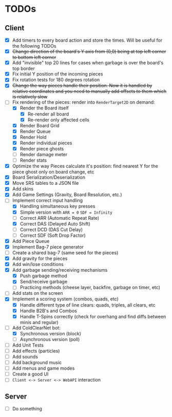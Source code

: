 # TODOs

## Client

 - [x] Add timers to every board action and store the times. Will be useful for the following TODOs
 - [x] ~~Change direction of the board's Y axis from (0,0) being at top left corner to bottom left corner~~
 - [x] Add "invisible" top 20 lines for cases when garbage is over the board's top border
 - [x] Fix initial Y position of the incoming pieces
 - [x] Fix rotation tests for 180 degrees rotation
 - [x] ~~Change the way pieces handle their position. Now it is handled by relative coordinates and you need to manually add offsets to them which is relatively slow~~
 - [ ] Fix rendering of the pieces: render into `RenderTarget2D` on demand:
	- [x] Render the Board itself
    	- [x] Re-render all board
    	- [x] Re-render only affected cells
	- [x] Render Board Grid
	- [x] Render Queue
	- [x] Render Hold
	- [x] Render individual pieces
	- [x] Render piece ghosts
	- [ ] Render damage meter
	- [ ] Render stats
 - [x] Optimize the way Pieces calculate it's position: find nearest Y for the piece ghost only on board change, etc
 - [x] Board Serialization/Deserialization
 - [x] Move SRS tables to a JSON file
 - [x] Add skins
 - [x] Add Game Settings (Gravity, Board Resolution, etc.)
 - [ ] Implement correct input handling
   - [x] Handling simultaneous key presses
   - [x] Simple version with `ARR = 0` `SDF = Infinity`
   - [ ] Correct ARR (Automatic Repeat Rate)
   - [x] Correct DAS (Delayed Auto Shift)
   - [ ] Correct DCD (DAS Cut Delay)
   - [ ] Correct SDF (Soft Drop Factor)
 - [x] Add Piece Queue
 - [x] Implement Bag-7 piece generator
 - [ ] Create a shared bag-7 (same seed for the pieces)
 - [x] Add gravity for the pieces
 - [x] Add win/lose conditions
 - [x] Add garbage sending/receiving mechanisms 
   - [x] Push garbage method
   - [x] Send/receive garbage
   - [ ] Practicing methods (cheese layer, backfire, garbage on timer, etc)
 - [ ] Add stats on the screen
 - [x] Implement a scoring system (combos, quads, etc)
	- [x] Handle different type of line clears: quads, triples, all clears, etc
	- [x] Handle B2B's and Combos
	- [x] Handle T-Spins correctly (check for overhang and find diffs between minis and regular)
 - [ ] Add ColdClearNet bot:
	- [x] Synchronous version (block)
	- [ ] Asynchronous version (poll)
 - [ ] Add Unit Tests
 - [ ] Add effects (particles)
 - [ ] Add sounds
 - [ ] Add background music
 - [ ] Add menus and game modes
 - [ ] Create a good UI
 - [ ] `Client <-> Server <-> WebAPI` interaction

## Server
 - [ ] Do something